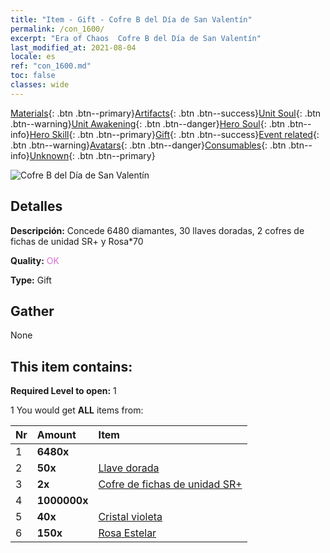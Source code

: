 ```yaml
---
title: "Item - Gift - Cofre B del Día de San Valentín"
permalink: /con_1600/
excerpt: "Era of Chaos  Cofre B del Día de San Valentín"
last_modified_at: 2021-08-04
locale: es
ref: "con_1600.md"
toc: false
classes: wide
---
```

 [Materials](/ItemsES/){: .btn .btn--primary}[Artifacts](/ItemsES/Artifacts/){: .btn .btn--success}[Unit Soul](/ItemsES/UnitSoul/){: .btn .btn--warning}[Unit Awakening](/ItemsES/UnitAwakening/){: .btn .btn--danger}[Hero Soul](/ItemsES/HeroSoul/){: .btn .btn--info}[Hero Skill](/ItemsES/HeroSkill/){: .btn .btn--primary}[Gift](/ItemsES/Gift/){: .btn .btn--success}[Event related](/ItemsES/Events/){: .btn .btn--warning}[Avatars](/ItemsES/Avatars/){: .btn .btn--danger}[Consumables](/ItemsES/Consumables/){: .btn .btn--info}[Unknown](/ItemsES/Unknown/){: .btn .btn--primary}

 ![Cofre B del Día de San Valentín](/images/t/i_907207.png)

## Detalles
 **Descripción:** Concede 6480 diamantes, 30 llaves doradas, 2 cofres de fichas de unidad SR+ y Rosa*70

 **Quality:** <span style="color: #DA70D6">OK</span>

 **Type:** Gift

## Gather

  None

## This item contains:

 **Required Level to open:** 1

 1 You would get **ALL** items  from:

  | Nr | Amount |     Item    |
  |:---|:-------|:------------|
  | 1 |  **6480x** | <i class="fas fa-gem"/> |  | 
  | 2 |  **50x** | [Llave dorada](/ItemsES/con_783/) |  | 
  | 3 |  **2x** | [Cofre de fichas de unidad SR+](/ItemsES/con_1598/) |  | 
  | 4 |  **1000000x** | <i class="fas fa-coins"/> |  | 
  | 5 |  **40x** | [Cristal violeta](/ItemsES/con_720/) |  | 
  | 6 |  **150x** | [Rosa Estelar](/ItemsES/con_812/) |  | 
